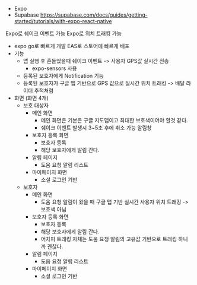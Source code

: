 
- Expo
- Supabase
https://supabase.com/docs/guides/getting-started/tutorials/with-expo-react-native


Expo로 쉐이크 이벤트 가능
Expo로 위치 트래킹 가능


- expo go로 빠르게 개발 EAS로 스토어에 빠르게 배포
- 기능
	- 앱 실행 후 흔들었을때 쉐이크 이벤트 -> 사용자 GPS값 실시간 전송
		- expo-sensors 사용
	- 등록된 보호자에게 Notification 기능
	- 등록된 보호자가 구글 맵 기반으로 GPS 값으로 실시간 위치 트래킹 -> 배달 라이더 추적처럼
- 화면 (화면 4개)
	- 보호 대상자
		- 메인 화면
			- 메인 화면은 기본은 구글 지도맵이고 최대한 보호색이어야 할것 같다.
			- 쉐이크 이벤트 발생시 3~5초 후에 취소 가능 알림창
		- 보호자 등록 화면
			- 보호자 등록
			- 해당 보호자에게 알림 간다.
		- 알림 페이지
			- 도움 요청 알림 리스트
		- 마이페이지 화면
			- 소셜 로그인 기반
	- 보호자
		- 메인 화면
			- 도움 요청 알림이 왔을 때 구글 맵 기반 실시간 사용자 위치 트래킹 -> 보호색 아님
		- 보호자 등록 화면
			- 보호자 등록
			- 해당 보호자에게 알림 간다.
			- 어차피 트래킹 자체는 도움 요청 알림의 고유값 기반으로 트래킹 하니까 괜찮다.
		- 알림 페이지
			- 도움 요청 알림 리스트
		- 마이페이지 화면
			- 소셜 로그인 기반

